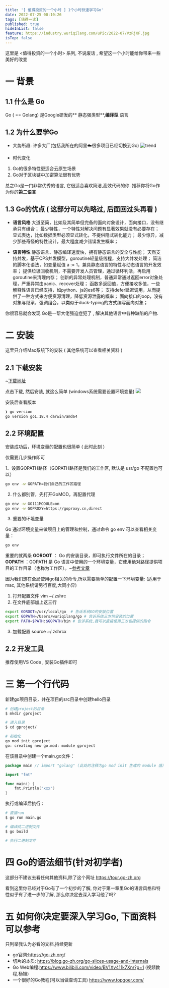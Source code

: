 ```yaml
---
title: '[ 值得投资的一个小时 ] 1个小时快速学习Go'
date: 2022-07-25 00:10:26
tags: [值得一读]
published: true
hideInList: false
feature: https://industry.wuriqilang.com/uPic/2022-07/VzRjXF.jpg
isTop: false
---
```

这里是 <值得投资的一个小时> 系列, 不说废话 , 希望这一个小时能给你带来一些美好的改变
<!-- more -->

# 一 背景

## 1.1 什么是 Go
Go ( == Golang) 是Google研发的** 静态强类型**,**编译型** 语言

## 1.2 为什么要学Go

- 大势所趋: 
许多大厂(包括我所在的阿里☁️很多项目已经切换到Go)
![trend](https://industry.wuriqilang.com/uPic/2022-07/t8nONt.png)

- 时代变化
1. Go的很多特性更适合云原生场景
2. Go对于区块链中加密算法很有优势

总之Go是一门非常优秀的语言, 它很适合喜欢简洁,高效代码的你. 推荐你将Go作为你的**第二语言** 

## 1.3 Go的优点 ( 这部分可以先略过, 后面回过头再看 )

- **语言风格**
大道至简，比如及其简单但完备的面向对象设计，面向接口，没有继承只有组合；
最少特性，一个特性对解决问题有显著效果就没有必要存在；
显式表达，比如数据类型必须显式转化，不提供隐式转化能力；
最少惊异，减少那些奇怪的特性设计，最大程度减少错误发生概率；

- **语言特性**
静态语言、静态编译速度快，拥有静态语言的安全与性能；
天然支持并发，基于CPS并发模型，goroutine轻量级线程，支持大并发处理；
简洁的脚本化语法，如变量赋值 a := 1，兼具静态语言的特性与动态语言的开发效率；
提供垃圾回收机制，不需要开发人员管理，通过循环判活，再启用goroutine来清理内存；
创新的异常处理机制，普通异常通过返回error对象处理，严重异常由panic、recover处理；
函数多返回值，方便接收多值，一些解释性语言已经支持，如python、js的es6等；
支持defer延迟调用，从而提供了一种方式来方便资源清理，降低资源泄露的概率；
面向接口的oop，没有对象与继承，强调组合，以类似于duck-typing的方式编写面向对象；

你很容易就会发现 Go是一帮大佬强迫症犯了 , 解决其他语言中各种缺陷的产物.


# 二 安装
这里只介绍Mac系统下的安装 ( 其他系统可以查看相关资料 )

## 2.1 下载安装
~[下载地址](https://golang.google.cn/)

点击下载, 然后安装, 就这么简单 (windows系统需要设置环境变量)
![](https://industry.wuriqilang.com/uPic/2022-07/mLy8qS.png)

安装后查看版本
```bash
❯ go version
go version go1.18.4 darwin/amd64
```

## 2.2  环境配置
安装成功后，环境变量的配置也很简单 ( 此时此刻 )

仅需要几步操作即可

1、设置GOPATH路径（GOPATH路径是我们的工作区, 默认是 usr/go  不配置也可以）
```bash
go env -w GOPATH=我们自己的工作区路径
```
2. 什么都别管，先打开GoMOD，再配置代理
```bash
go env -w GO111MODULE=on 
go env -w GOPROXY=https://goproxy.cn,direct
```
3. 重要的环境变量

Go 通过环境变量来做项目上的管理和控制，通过命令 go env 可以查看相关变量：

```bash
go env
```
重要的就两条
**GOROOT** ： Go 的安装目录，即可执行文件所在的目录；
**GOPATH** ：GOPATH 是 Go 语言中使用的一个环境变量，它使用绝对路径提供项目的工作目录（也称为工作区）。~[参考文章](https://www.cnblogs.com/ailiailan/p/13454139.html)

因为我们想在全局使用go相关的命令,所以需要简单的配置一下环境变量:  (适用于mac, 其他系统请另行百度,大同小异)

1. 打开配置文件  vim ~/.zshrc
2. 在文件底部加上这三行
```zsh
export GOROOT=/usr/local/go  # 告诉系统GO的安装位置
export GOPATH=/Users/wuriqilang/go # 告诉系统三方包安装的位置
export PATH=$PATH:$GOPATH/bin # 告诉系统,我可以直接使用三方包提供的指令
```
3. 加载配置  source ~/.zshrcx

## 2.2 开发工具
推荐使用VS Code , 安装Go插件即可

# 三 第一个行代码

新建go项目目录，并在项目的src目录中创建hello目录

```bash
# 创建project的目录
$ mkdir gproject

# 进入目录
$ cd gproject/

# 初始化
go mod init gproject
go: creating new go.mod: module gproject
```

在该目录中创建一个main.go文件：

```go
package main // import "golang" (此处的注释为go mod init 生成的 module 值)

import "fmt"

func main() {
	fmt.Println("xxx")
}
```

执行或编译后执行：
```bash
# 直接run
$ go run main.go 

# 编译成二进制文件
$ go build

# 执行二进制文件
```

# 四 Go的语法细节(针对初学者)
这部分不建议去看任何其他资料,除了这个网址
https://tour.go-zh.org


看到这里你已经对于Go有了一个初步的了解, 你对于第一章里Go的语言风格和特性似乎有了进一步的了解, 那么你决定去深入学习他了吗?

# 五 如何你决定要深入学习Go, 下面资料可以参考
只列举我认为必看的文档,持续更新

- go官网:https://go-zh.org/
- 切片的本质: https://blog.go-zh.org/go-slices-usage-and-internals
- Go Web编程:https://www.bilibili.com/video/BV1Xv411k7Xn/?p=1 (视频教程,杨旭)
- 一个很好的Go教程(可以当做查询工具)  https://www.topgoer.com/